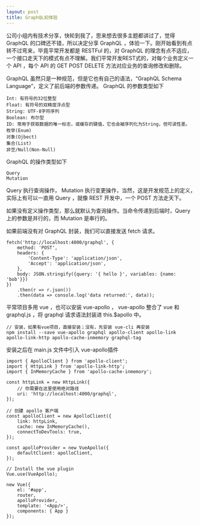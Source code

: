 ```yaml
---
layout: post
title: GraphQL初体验
---
```

公司小组内有技术分享，快轮到我了，思来想去很多主题都讲过了，觉得 GraphQL 的口碑还不错，所以决定分享 GraphQL ，体验一下。刚开始看到有点转不过弯来，毕竟平常开发都是 RESTFul 的，对 GraphQL 的理念有点不适应，一个接口走天下的模式有点不理解。我们平常开发REST式的，对每个业务定义一个 API ，每个 API 的 GET POST DELETE 方法对应业务的查询修改和删除。

GraphQL 虽然只是一种规范，但是它也有自己的语法，“GraphQL Schema Language”，定义了前后端的参数传递。
GraphQL 的参数类型如下
~~~
Int: 有符号的32位整型
Float: 有符号的双精度浮点型
String: UTF‐8字符序列
Boolean: 布尔型
ID: 常用于获取数据的唯一标志，或缓存的键值，它也会被序列化为String，但可读性差。
枚举(Enum)
对象(Ojbect)
集合(List)
非空/Null(Non-Null)
~~~

GraphQL 的操作类型如下

~~~
Query
Mutation
~~~

Query 执行查询操作， Mutation 执行变更操作，当然，这是开发规范上的定义，实际上有可以一直用 Query ，就像 REST 开发中，一个 POST 方法走天下。


如果没有定义操作类型，那么就默认为查询操作。当命令传递到后端时，Query 上的参数是并行的，而 Mutation 是串行的。

如果前端没有对 GraphQL 封装，我们可以直接发送 fetch 请求。

~~~
fetch('http://localhost:4000/graphql', {
    method: 'POST',
    headers: {
        'Content-Type': 'application/json',
        'Accept': 'application/json',
    },
    body: JSON.stringify({query: '{ hello }', variables: {name: 'bob'}})
})
    .then(r => r.json())
    .then(data => console.log('data returned:', data));
~~~

平常项目多用 vue ，也可以安装 vue-apollo ， vue-apollo 整合了 vue 和 graphql.js ，将 graphql 请求语法封装进 this.$apollo 中。

~~~
// 安装，如果有vue项目，直接安装；没有，先安装 vue-cli 再安装
npm install --save vue-apollo graphql apollo-client apollo-link apollo-link-http apollo-cache-inmemory graphql-tag
~~~

安装之后在 main.js 文件中引入 vue-apollo插件
~~~
import { ApolloClient } from 'apollo-client';
import { HttpLink } from 'apollo-link-http';
import { InMemoryCache } from 'apollo-cache-inmemory';

const httpLink = new HttpLink({
    // 你需要在这里使用绝对路径
    uri: 'http://localhost:4000/graphql',
});

// 创建 apollo 客户端
const apolloClient = new ApolloClient({
    link: httpLink,
    cache: new InMemoryCache(),
    connectToDevTools: true,
});

const apolloProvider = new VueApollo({
    defaultClient: apolloClient,
});

// Install the vue plugin
Vue.use(VueApollo);

new Vue({
    el: '#app',
    router,
    apolloProvider,
    template: '<App/>',
    components: { App }
});
~~~
